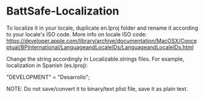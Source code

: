 # BattSafe-Localization
 
To localize it in your locale, duplicate en.lproj folder and rename it according to your locale's ISO code.
More info on locale ISO code: https://developer.apple.com/library/archive/documentation/MacOSX/Conceptual/BPInternational/LanguageandLocaleIDs/LanguageandLocaleIDs.html

Change the string accordingly in Localizable.strings files. For example, localization in Spanish (es.lproj):

"DEVELOPMENT" = "Desarrollo";

NOTE: Do not save/convert it to binary/text plist file, save it as plain text.